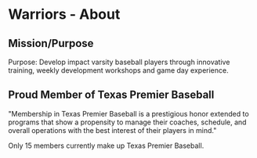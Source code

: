 # Warriors - About


## Mission/Purpose

Purpose: Develop impact varsity baseball players through innovative training, weekly development workshops and game day experience.





## Proud Member of Texas Premier Baseball

"Membership in Texas Premier Baseball is a prestigious honor extended to programs that show a propensity to manage their coaches, schedule, and overall operations with the best interest of their players in mind."

Only 15 members currently make up Texas Premier Baseball.
